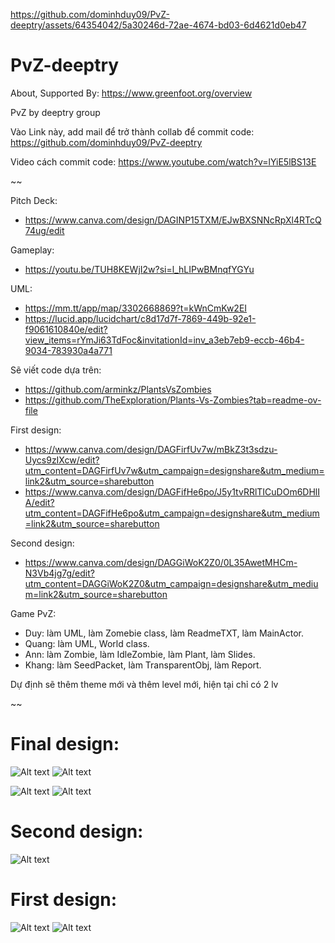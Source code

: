 https://github.com/dominhduy09/PvZ-deeptry/assets/64354042/5a30246d-72ae-4674-bd03-6d4621d0eb47

# PvZ-deeptry
About, Supported By: https://www.greenfoot.org/overview

PvZ by deeptry group

Vào Link này, add mail để trở thành collab để commit code: https://github.com/dominhduy09/PvZ-deeptry

Video cách commit code: https://www.youtube.com/watch?v=lYiE5lBS13E

~~

Pitch Deck:
- https://www.canva.com/design/DAGINP15TXM/EJwBXSNNcRpXl4RTcQ74ug/edit

Gameplay:
- https://youtu.be/TUH8KEWjI2w?si=l_hLIPwBMnqfYGYu

UML:
- https://mm.tt/app/map/3302668869?t=kWnCmKw2EI
- https://lucid.app/lucidchart/c8d17d7f-7869-449b-92e1-f9061610840e/edit?view_items=rYmJi63TdFoc&invitationId=inv_a3eb7eb9-eccb-46b4-9034-783930a4a771

Sẽ viết code dựa trên: 
- https://github.com/arminkz/PlantsVsZombies
- https://github.com/TheExploration/Plants-Vs-Zombies?tab=readme-ov-file

First design:
- https://www.canva.com/design/DAGFirfUv7w/mBkZ3t3sdzu-Uycs9zIXcw/edit?utm_content=DAGFirfUv7w&utm_campaign=designshare&utm_medium=link2&utm_source=sharebutton
- https://www.canva.com/design/DAGFifHe6po/J5y1tvRRlTICuDOm6DHlIA/edit?utm_content=DAGFifHe6po&utm_campaign=designshare&utm_medium=link2&utm_source=sharebutton

Second design:
- https://www.canva.com/design/DAGGiWoK2Z0/0L35AwetMHCm-N3Vb4jg7g/edit?utm_content=DAGGiWoK2Z0&utm_campaign=designshare&utm_medium=link2&utm_source=sharebutton

Game PvZ:
- Duy: làm UML, làm Zomebie class, làm ReadmeTXT, làm MainActor.
- Quang: làm UML, World class.
- Ann: làm Zombie, làm IdleZombie, làm Plant, làm Slides.
- Khang: làm SeedPacket, làm TransparentObj, làm Report.

Dự định sẽ thêm theme mới và thêm level mới, hiện tại chỉ có 2 lv

~~

# Final design:
![Alt text](/../main/mainmenu1.png?raw=true "mainmenu1")
![Alt text](/../main/lawn2.5.png?raw=true "lawn2.5")

![Alt text](/../main/UML-Mindmap.png?raw=true "UML-Mindmap")
![Alt text](/../main/mainmenu.png?raw=true "mainmenu")
# Second design:
![Alt text](/../main/Quangcao3.png?raw=true "Quangcao3")
# First design:
![Alt text](/../main/Quangcao1.png?raw=true "Quangcao1")
![Alt text](/../main/Quangcao2.jpg?raw=true "Quangcao2")

